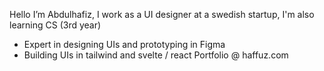 Hello I’m Abdulhafiz, I work as a UI designer at a swedish startup, I'm also learning CS (3rd year)
- Expert in designing UIs and prototyping in Figma
- Building UIs in tailwind and svelte / react
Portfolio @ haffuz.com
